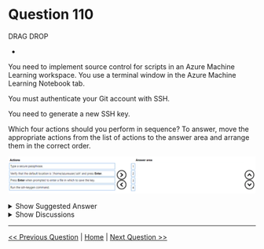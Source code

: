 # Question 110

DRAG DROP

-

You need to implement source control for scripts in an Azure Machine Learning workspace. You use a terminal window in the Azure Machine Learning Notebook tab.

You must authenticate your Git account with SSH.

You need to generate a new SSH key.

Which four actions should you perform in sequence? To answer, move the appropriate actions from the list of actions to the answer area and arrange them in the correct order.

![Question Image](images/q110_q_image381.png)

<details>
  <summary>Show Suggested Answer</summary>

  <img src="images/q110_ans_0_image382.png" alt="Answer Image"><br>

</details>

<details>
  <summary>Show Discussions</summary>

<blockquote><p><strong>Kanwal001</strong> <code>(Wed 28 Feb 2024 20:34)</code> - <em>Upvotes: 7</em></p><p>On exam 28 Aug 2023</p></blockquote>
<blockquote><p><strong>PI_Team</strong> <code>(Sun 21 Jan 2024 10:29)</code> - <em>Upvotes: 5</em></p><p>Answer is correct: 

Here is a breakdown of each step:

1. The ssh-keygen command will generate a new SSH key pair. The key pair will consist of a public key and a private key. The public key will be used to authenticate your Git account with SSH, and the private key will be used to access your Git repositories.

2. When you run the ssh-keygen command, you will be prompted to enter a file in which to save the key pair. You can press Enter to accept the default location, which is /home/azureuser/.ssh.

3. The default location for SSH keys is /home/azureuser/.ssh. You should verify that this is the correct location before you press Enter.

4. You will be prompted to type a secure passphrase. The passphrase will be used to protect your private key. You should choose a strong passphrase that you will not forget.</p></blockquote>
<blockquote><p><strong>TA_</strong> <code>(Wed 25 Sep 2024 10:23)</code> - <em>Upvotes: 1</em></p><p>On exam 15-03-2024</p></blockquote>
<blockquote><p><strong>NullVoider_0</strong> <code>(Mon 12 Aug 2024 13:35)</code> - <em>Upvotes: 1</em></p><p>On exam 12-02-2024.</p></blockquote>
<blockquote><p><strong>Jin_22</strong> <code>(Fri 22 Sep 2023 12:10)</code> - <em>Upvotes: 1</em></p><p>The answer seems correct.</p></blockquote>

</details>

---

[<< Previous Question](question_109.md) | [Home](/index.md) | [Next Question >>](question_111.md)

